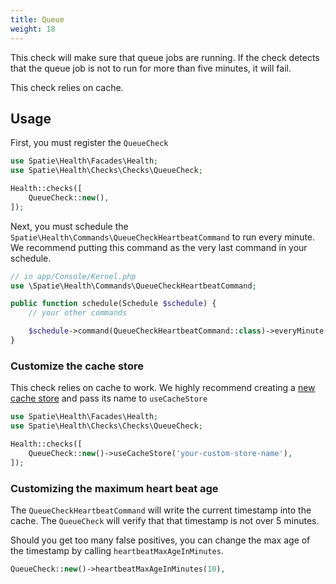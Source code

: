 ```yaml
---
title: Queue
weight: 18
---
```


This check will make sure that queue jobs are running. If the check detects that the queue job is not to run for more than five minutes, it will fail.

This check relies on cache.

## Usage

First, you must register the `QueueCheck`

```php
use Spatie\Health\Facades\Health;
use Spatie\Health\Checks\Checks\QueueCheck;

Health::checks([
    QueueCheck::new(),
]);
```

Next, you must schedule the `Spatie\Health\Commands\QueueCheckHeartbeatCommand` to run every minute. We recommend putting this command as the very last command in your schedule.

```php
// in app/Console/Kernel.php
use \Spatie\Health\Commands\QueueCheckHeartbeatCommand;

public function schedule(Schedule $schedule) {
    // your other commands

    $schedule->command(QueueCheckHeartbeatCommand::class)->everyMinute();
}
```

### Customize the cache store

This check relies on cache to work. We highly recommend creating a [new cache store](https://laravel.com/docs/8.x/cache#configuration) and pass its name to `useCacheStore`

```php
use Spatie\Health\Facades\Health;
use Spatie\Health\Checks\Checks\QueueCheck;

Health::checks([
    QueueCheck::new()->useCacheStore('your-custom-store-name'),
]);
```

### Customizing the maximum heart beat age

The `QueueCheckHeartbeatCommand` will write the current timestamp into the cache. The `QueueCheck` will verify that that timestamp is not over 5 minutes.

Should you get too many false positives, you can change the max age of the timestamp by calling `heartbeatMaxAgeInMinutes`.

```php
QueueCheck::new()->heartbeatMaxAgeInMinutes(10),
```
